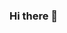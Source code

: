 ### Hi there 👋

<!--
**pedrosantana-dev/pedrosantana-dev** is a ✨ _special_ ✨ repository because its `README.md` (this file) appears on your GitHub profile.

Here are some ideas to get you started:

- 🔭 I’m currently working on ...
- 🌱 I’m currently learning ...
- 👯 I’m looking to collaborate on ...
- 🤔 I’m looking for help with ...
- 💬 Ask me about ...
- 📫 How to reach me: ...
- 😄 Pronouns: ...
- ⚡ Fun fact: ...


<div>
  <a href="https://github.com/pedrosantana-dev">
    <img height=180em src="https://github-readme-stats.vercel.app/api?username=pedrosantana-dev" >
    <img height=180em src="https://github.com/anuraghazra/github-readme-stats">
</div>
-->
